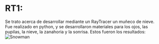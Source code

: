 # RT1:
Se trato acerca de desarrollar mediante un RayTracer un muñeco de nieve. Fue realizado en python, y se desarrollaron materiales para los ojos, las pupilas, la nieve, la zanahoria y la sonrisa. Estos fueron los resultados:
![Snowman](https://github.com/DiggsPapu/Graficas/assets/84475020/d2ea8cf6-3478-4563-8b09-23ace6b291a3)
